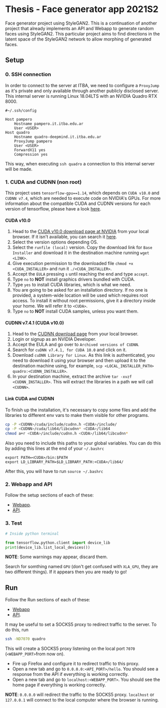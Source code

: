 # Thesis - Face generator app 2021S2
Face generator project using StyleGAN2. This is a continuation of another project that already
implements an API and Webapp to generate random faces using StyleGAN2.
This particular project aims to find directions in the latent space of the StyleGAN2 network
to allow morphing of generated faces.

## Setup
### 0. SSH connection
In order to connect to the server at ITBA, we need to configure a `ProxyJump` as it's private and only
available through another publicly disclosed server. This internal server is running Linux 18.04LTS with 
an NVIDIA Quadro RTX 8000.

```
#~/.ssh/config

Host pampero
    Hostname pampero.it.itba.edu.ar
    User <USER>
Host quadro
    Hostname quadro-deepmind.it.itba.edu.ar
    ProxyJump pampero
    User <USER>
    ForwardX11 yes
    Compression yes
```

This way, when executing `ssh quadro` a connection to this internal server will be made.

### 1. CUDA and CUDNN (non root)
This project uses `tensorflow-gpu==1.14`, which depends on `CUDA v10.0` and `CUDNN v7.4`, which are needed to execute code
on NVIDIA's GPUs. For more information about the compatible CUDA and CUDNN versions for each version of tensorflow, please
have a look [here](https://www.tensorflow.org/install/source#gpu).

#### CUDA v10.0
1. Head to the [CUDA v10.0 download page at NVIDIA](https://developer.nvidia.com/cuda-10.0-download-archive) from your local browser. If it isn't available, you can search it [here](https://developer.nvidia.com/cuda-toolkit-archive).
2. Select the version options depending OS.
3. Select the `runfile (local)` version. Copy the download link for `Base Installer` and download it in the destination machine running `wget <LINK>`.
4. Give execution permission to the downloaded file `chmod +x <CUDA_INSTALLER>` and run it `./<CUDA_INSTALLER>`.
5. Accept the `EULA` pressing `s` until reaching the end and type `accept`.
6. Type `no` to **NOT** install graphics drivers bundled with CUDA.
7. Type `yes` to install CUDA libraries, which is what we need. 
8. You are going to be asked for an installation directory. If no one is provided, a system-wide location will be used which requires root access. To install it without root permissions, give it a directory inside your home. We will refer it to `<CUDA>`.
9. Type `no` to **NOT** install CUDA samples, unless you want them.

#### CUDNN v7.4.1 (CUDA v10.0)
1. Head to the [CUDNN download page](https://developer.nvidia.com/rdp/cudnn-download) from your local browser.
2. Login or signup as an NVIDIA Developer.
3. Accept the EULA and go over to `Archived versions of CUDNN`.
4. Search for `cuDNN v7.4.1, for CUDA 10.0` and click on it.
5. Download `cuDNN Library for Linux`. As this link is authenticated, you need to download it using your browser and then upload it to the destination machine using, for example, `scp <LOCAL_INSTALLER_PATH> quadro:<CUDNN_INSTALLER>`.
6. In your destination machine, extract the archive `tar -xvzf <CUDNN_INSTALLER>`. This will extract the libraries in a path we will call `<CUDNN>`.

#### Link CUDA and CUDNN
To finish up the installation, it's necessary to copy some files and add the libraries to different env vars to make them visible for other programs.
```bash
cp -P <CUDNN>/cuda/include/cudnn.h <CUDA>/include/
cp -P <CUDNN>/cuda/lib64/libcudnn* <CUDA>/lib64
chmod a+r <CUDA>/include/cudnn.h <CUDA>/lib64/libcudnn*
```

Also you need to include this paths to your global variables. You can do this by adding this lines at the end of your `~/.bashrc`
```
export PATH=<CUDA>/bin:$PATH
export LD_LIBRARY_PATH=$LD_LIBRARY_PATH:<CUDA>/lib64/
```

After this, you will have to run `source ~/.bashrc`

### 2. Webapp and API
Follow the setup sections of each of these:

- [Webapp](./webapp/README.md#Setup).
- [API](./api/README.md#Setup).

### 3. Test
```python
# Inside python terminal

from tensorflow.python.client import device_lib
print(device_lib.list_local_devices())
```

**NOTE**: Some warnings may appear, discard them.

Search for somthing named `GPU` (don't get confused with `XLA_GPU`, they are two different things). If it appears then you are ready to go!

## Run
Follow the Run sections of each of these:

- [Webapp](./webapp/README.md#Run)
- [API](./api/README.md#Run).

It may be useful to set a SOCKS5 proxy to redirect traffic to the server. To do this, run
```bash
ssh -ND7070 quadro
```

This will create a SOCKS5 proxy listening on the local port `7070` (`<WEBAPP_PORT>`from now on).

- Fire up Firefox and configure it to redirect traffic to this proxy. 
- Open a new tab and go to `0.0.0.0:<API_PORT>/hello`. You should see a response from the API if everything is working correctly.
- Open a new tab and go to `localhost:<WEBAPP_PORT>`. You should see the home page if everything is working correctly.

**NOTE**: `0.0.0.0` will redirect the traffic to the SOCKS5 proxy. `localhost` or `127.0.0.1` will connect to the local computer where the browser is running.
